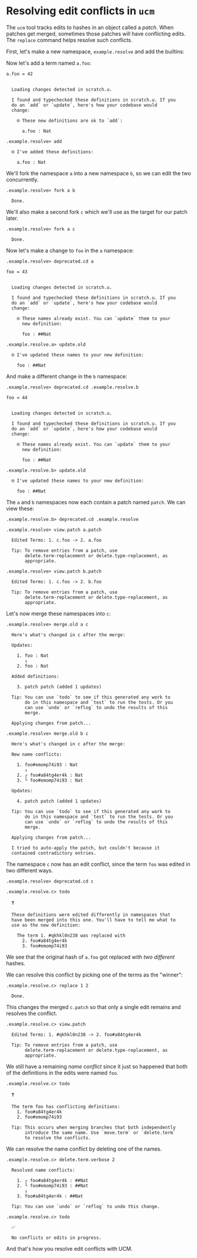 # Resolving edit conflicts in `ucm`

The `ucm` tool tracks edits to hashes in an object called a _patch_. When patches get merged, sometimes those patches will have conflicting edits. The `replace` command helps resolve such conflicts.

First, let's make a new namespace, `example.resolve` and add the builtins:

Now let's add a term named `a.foo`:

```unison
a.foo = 42
```

```ucm

  Loading changes detected in scratch.u.

  I found and typechecked these definitions in scratch.u. If you
  do an `add` or `update`, here's how your codebase would
  change:
  
    ⍟ These new definitions are ok to `add`:
    
      a.foo : Nat

```
```ucm
.example.resolve> add

  ⍟ I've added these definitions:
  
    a.foo : Nat

```
We'll fork the namespace `a` into a new namespace `b`, so we can edit the two concurrently.

```ucm
.example.resolve> fork a b

  Done.

```
We'll also make a second fork `c` which we'll use as the target for our patch later.

```ucm
.example.resolve> fork a c

  Done.

```
Now let's make a change to `foo` in the `a` namespace:

```ucm
.example.resolve> deprecated.cd a

```
```unison
foo = 43
```

```ucm

  Loading changes detected in scratch.u.

  I found and typechecked these definitions in scratch.u. If you
  do an `add` or `update`, here's how your codebase would
  change:
  
    ⍟ These names already exist. You can `update` them to your
      new definition:
    
      foo : ##Nat

```
```ucm
.example.resolve.a> update.old

  ⍟ I've updated these names to your new definition:
  
    foo : ##Nat

```
And make a different change in the `b` namespace:

```ucm
.example.resolve> deprecated.cd .example.resolve.b

```
```unison
foo = 44
```

```ucm

  Loading changes detected in scratch.u.

  I found and typechecked these definitions in scratch.u. If you
  do an `add` or `update`, here's how your codebase would
  change:
  
    ⍟ These names already exist. You can `update` them to your
      new definition:
    
      foo : ##Nat

```
```ucm
.example.resolve.b> update.old

  ⍟ I've updated these names to your new definition:
  
    foo : ##Nat

```
The `a` and `b` namespaces now each contain a patch named `patch`. We can view these:

```ucm
.example.resolve.b> deprecated.cd .example.resolve

.example.resolve> view.patch a.patch

  Edited Terms: 1. c.foo -> 2. a.foo
  
  Tip: To remove entries from a patch, use
       delete.term-replacement or delete.type-replacement, as
       appropriate.

.example.resolve> view.patch b.patch

  Edited Terms: 1. c.foo -> 2. b.foo
  
  Tip: To remove entries from a patch, use
       delete.term-replacement or delete.type-replacement, as
       appropriate.

```
Let's now merge these namespaces into `c`:

```ucm
.example.resolve> merge.old a c

  Here's what's changed in c after the merge:
  
  Updates:
  
    1. foo : Nat
       ↓
    2. foo : Nat
  
  Added definitions:
  
    3. patch patch (added 1 updates)
  
  Tip: You can use `todo` to see if this generated any work to
       do in this namespace and `test` to run the tests. Or you
       can use `undo` or `reflog` to undo the results of this
       merge.

  Applying changes from patch...

```
```ucm
.example.resolve> merge.old b c

  Here's what's changed in c after the merge:
  
  New name conflicts:
  
    1. foo#emomp74i93 : Nat
       ↓
    2. ┌ foo#a84tg4er4k : Nat
    3. └ foo#emomp74i93 : Nat
  
  Updates:
  
    4. patch patch (added 1 updates)
  
  Tip: You can use `todo` to see if this generated any work to
       do in this namespace and `test` to run the tests. Or you
       can use `undo` or `reflog` to undo the results of this
       merge.

  Applying changes from patch...

  I tried to auto-apply the patch, but couldn't because it
  contained contradictory entries.

```
The namespace `c` now has an edit conflict, since the term `foo` was edited in two different ways.

```ucm
.example.resolve> deprecated.cd c

.example.resolve.c> todo

  ❓
  
  These definitions were edited differently in namespaces that
  have been merged into this one. You'll have to tell me what to
  use as the new definition:
  
    The term 1. #qkhkl0n238 was replaced with
      2. foo#a84tg4er4k
      3. foo#emomp74i93

```
We see that the original hash of `a.foo` got replaced with _two different_ hashes.

We can resolve this conflict by picking one of the terms as the "winner":

```ucm
.example.resolve.c> replace 1 2

  Done.

```
This changes the merged `c.patch` so that only a single edit remains and resolves the conflict.

```ucm
.example.resolve.c> view.patch

  Edited Terms: 1. #qkhkl0n238 -> 2. foo#a84tg4er4k
  
  Tip: To remove entries from a patch, use
       delete.term-replacement or delete.type-replacement, as
       appropriate.

```
We still have a remaining _name conflict_ since it just so happened that both of the definitions in the edits were named `foo`.

```ucm
.example.resolve.c> todo

  ❓
  
  The term foo has conflicting definitions:
    1. foo#a84tg4er4k
    2. foo#emomp74i93
  
  Tip: This occurs when merging branches that both independently
       introduce the same name. Use `move.term` or `delete.term`
       to resolve the conflicts.

```
We can resolve the name conflict by deleting one of the names.

```ucm
.example.resolve.c> delete.term.verbose 2

  Resolved name conflicts:
  
    1. ┌ foo#a84tg4er4k : ##Nat
    2. └ foo#emomp74i93 : ##Nat
       ↓
    3. foo#a84tg4er4k : ##Nat
  
  Tip: You can use `undo` or `reflog` to undo this change.

.example.resolve.c> todo

  ✅
  
  No conflicts or edits in progress.

```
And that's how you resolve edit conflicts with UCM.
